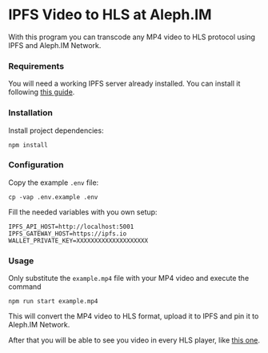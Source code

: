 # IPFS Video to HLS at Aleph.IM

With this program you can transcode any MP4 video to HLS protocol using IPFS and Aleph.IM Network.

### Requirements

You will need a working IPFS server already installed. You can install it following [this guide](https://docs.ipfs.tech/install/ipfs-desktop/).

### Installation

Install project dependencies:

```
npm install
```

### Configuration

Copy the example `.env` file:

````
cp -vap .env.example .env
````

Fill the needed variables with you own setup:

````
IPFS_API_HOST=http://localhost:5001
IPFS_GATEWAY_HOST=https://ipfs.io
WALLET_PRIVATE_KEY=XXXXXXXXXXXXXXXXXXXX
````

### Usage

Only substitute the `example.mp4` file with your MP4 video and execute the command

```
npm run start example.mp4
```

This will convert the MP4 video to HLS format, upload it to IPFS and pin it to Aleph.IM Network.

After that you will be able to see you video in every HLS player, like [this one](https://ipfs.io/ipfs/QmRYGfcCaNq8fDw8dgjcbT9P6gDZQRyVwn3M732AvHaCRV).
